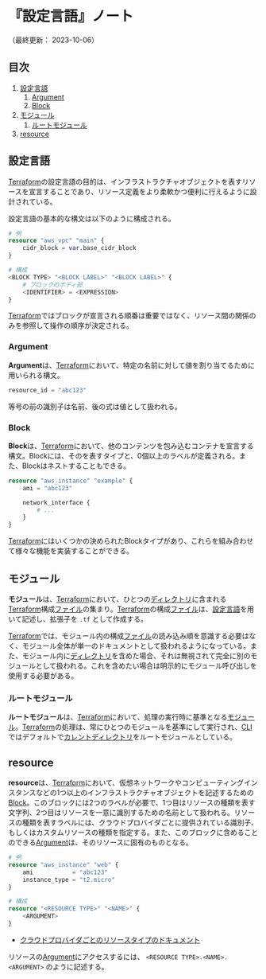 # 『設定言語』ノート

（最終更新： 2023-10-06）


## 目次

1. [設定言語](#設定言語)
	1. [Argument](#argument)
	1. [Block](#block)
1. [モジュール](#モジュール)
	1. [ルートモジュール](#ルートモジュール)
1. [resource](#resource)


## 設定言語

[Terraform](./terraform.md#terraform)の設定言語の目的は、インフラストラクチャオブジェクトを表すリソースを宣言することであり、リソース定義をより柔軟かつ便利に行えるように設計されている。

設定言語の基本的な構文は以下のように構成される。

```terraform
# 例
resource "aws_vpc" "main" {
    cidr_block = var.base_cidr_block
}

# 構成
<BLOCK TYPE> "<BLOCK LABEL>" "<BLOCK LABEL>" {
    # ブロックのボディ部
    <IDENTIFIER> = <EXPRESSION>
}
```

[Terraform](./terraform.md#terraform)ではブロックが宣言される順番は重要ではなく、リソース間の関係のみを参照して操作の順序が決定される。

### Argument

**Argument**は、[Terraform](./terraform.md#terraform)において、特定の名前に対して値を割り当てるために用いられる構文。

```terraform
resource_id = "abc123"
```

等号の前の識別子は名前、後の式は値として扱われる。

### Block

**Block**は、[Terraform](./terraform.md#terraform)において、他のコンテンツを包み込むコンテナを宣言する構文。Blockには、そのを表すタイプと、0個以上のラベルが定義される。また、Blockはネストすることもできる。

```terraform
resource "aws_instance" "example" {
    ami = "abc123"

    network_interface {
        # ...
    }
}
```

[Terraform](./terraform.md#terraform)にはいくつかの決められたBlockタイプがあり、これらを組み合わせて様々な機能を実装することができる。


## モジュール

**モジュール**は、[Terraform](./terraform.md#terraform)において、ひとつの[ディレクトリ](../../../../computer/software/_/chapters/file_system.md#ディレクトリ)に含まれる[Terraform](./terraform.md#terraform)構成[ファイル](../../../../computer/software/_/chapters/file_system.md#ファイル)の集まり。[Terraform](./terraform.md#terraform)の構成[ファイル](../../../../computer/software/_/chapters/file_system.md#ファイル)は、[設定言語](#設定言語)を用いて記述し、拡張子を `.tf` として作成する。

[Terraform](./terraform.md#terraform)では、モジュール内の構成[ファイル](../../../../computer/software/_/chapters/file_system.md#ファイル)の読み込み順を意識する必要はなく、モジュール全体が単一のドキュメントとして扱われるようになっている。また、モジュール内に[ディレクトリ](../../../../computer/software/_/chapters/file_system.md#ディレクトリ)を含めた場合、それは無視されて完全に別のモジュールとして扱われる。これを含めたい場合は明示的にモジュール呼び出しを使用する必要がある。

### ルートモジュール

**ルートモジュール**は、[Terraform](./terraform.md#terraform)において、処理の実行時に基準となる[モジュール](#モジュール)。[Terraform](./terraform.md#terraform)の処理は、常にひとつのモジュールを基準にして実行され、[CLI](./cli.md#cli)ではデフォルトで[カレントディレクトリ](../../../../computer/software/_/chapters/file_system.md#カレントディレクトリ)をルートモジュールとしている。


## resource

**resource**は、[Terraform](./terraform.md#terraform)において、仮想ネットワークやコンピューティングインスタンスなどの1つ以上のインフラストラクチャオブジェクトを記述するための[Block](#block)。このブロックには2つのラベルが必要で、1つ目はリソースの種類を表す文字列、2つ目はリソースを一意に識別するための名前として扱われる。リソースの種類を表すラベルには、クラウドプロバイダごとに提供されている識別子、もしくはカスタムリソースの種類を指定する。また、このブロックに含めることのできる[Argument](#argument)は、そのリソースに固有のものとなる。

```terraform
# 例
resource "aws_instance" "web" {
    ami           = "abc123"
    instance_type = "t2.micro"
}

# 構成
resource "<RESOURCE TYPE>" "<NAME>" {
    <ARGUMENT>
}
```

- [クラウドプロバイダごとのリソースタイプのドキュメント](https://registry.terraform.io/browse/providers)

リソースの[Argument](#argument)にアクセスするには、 `<RESOURCE TYPE>.<NAME>.<ARGUMENT>` のように記述する。
